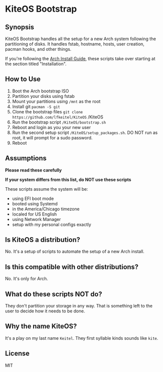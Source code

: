 # KiteOS Bootstrap

## Synopsis

KiteOS Bootstrap handles all the setup for a new Arch system following the partitioning
of disks. It handles fstab, hostname, hosts, user creation, pacman hooks, and
other things.

If you're following the [Arch Install Guide](https://wiki.archlinux.org/index.php/Installation_guide),
these scripts take over starting at the section titled "Installation".

## How to Use

1. Boot the Arch bootstrap ISO
2. Partition your disks using fstab
3. Mount your partitions using `/mnt` as the root
4. Install git `pacman -S git`
5. Clone the bootstrap files `git clone https://github.com/lfkeitel/KiteOS` /KiteOS
6. Run the bootstrap script `/KiteOS/bootstrap.sh`
7. Reboot and login as you your new user
8. Run the second setup script `/KiteOS/setup_packages.sh`. DO NOT run as root, it will prompt for a sudo password.
9. Reboot

## Assumptions

**Please read these carefully**

**If your system differs from this list, do NOT use these scripts**

These scripts assume the system will be:

- using EFI boot mode
- booted using Systemd
- in the America/Chicago timezone
- localed for US English
- using Network Manager
- setup with my personal configs exactly

## Is KiteOS a distribution?

No. It's a setup of scripts to automate the setup of a new Arch install.

## Is this compatible with other distributions?

No. It's only for Arch.

## What do these scripts NOT do?

They don't partition your storage in any way. That is something left to the user
to decide how it needs to be done.

## Why the name KiteOS?

It's a play on my last name `Keitel`. They first syllable kinds sounds like `kite`.

## License

MIT

